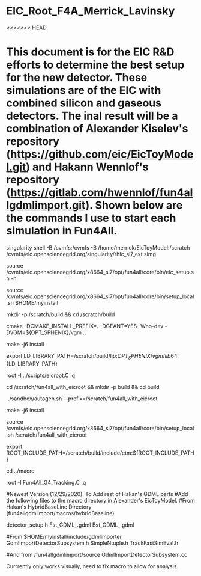# EIC_Root_F4A_Merrick_Lavinsky

<<<<<<< HEAD
# This document is for the EIC R&D efforts to determine the best setup for the new detector. These simulations are of the EIC with combined silicon and gaseous detectors. The inal result will be a combination of Alexander Kiselev's repository (https://github.com/eic/EicToyModel.git) and Hakann Wennlof's repository (https://gitlab.com/hwennlof/fun4allgdmlimport.git). Shown below are the commands I use to start each simulation in Fun4All.

singularity shell -B /cvmfs:/cvmfs -B /home/merrick/EicToyModel:/scratch /cvmfs/eic.opensciencegrid.org/singularity/rhic_sl7_ext.simg

source /cvmfs/eic.opensciencegrid.org/x8664_sl7/opt/fun4all/core/bin/eic_setup.sh -n

source /cvmfs/eic.opensciencegrid.org/x8664_sl7/opt/fun4all/core/bin/setup_local.sh $HOME/myinstall

mkdir -p /scratch/build && cd /scratch/build

cmake -DCMAKE_INSTALL_PREFIX=. -DGEANT=YES -Wno-dev -DVGM=${OPT_SPHENIX}/vgm ..

make -j6 install

export LD_LIBRARY_PATH=/scratch/build/lib:${OPT_SPHENIX}/vgm/lib64:${LD_LIBRARY_PATH}

root -l ../scripts/eicroot.C
.q

cd /scratch/fun4all_with_eicroot && mkdir -p build && cd build

../sandbox/autogen.sh --prefix=/scratch/fun4all_with_eicroot

make -j6 install

source /cvmfs/eic.opensciencegrid.org/x8664_sl7/opt/fun4all/core/bin/setup_local.sh /scratch/fun4all_with_eicroot

export ROOT_INCLUDE_PATH=/scratch/build/include/etm:${ROOT_INCLUDE_PATH}

cd ../macro

root -l Fun4All_G4_Tracking.C
.q

#Newest Version (12/29/2020). To Add rest of Hakan's GDML parts
#Add the following files to the macro directory in Alexander's EicToyModel.
#From Hakan's HybridBaseLine Directory (fun4allgdmlimport/macros/hybridBaseline)

detector_setup.h
Fst_GDML_.gdml
Bst_GDML_.gdml

#From $HOME/myinstall/include/gdmlimporter
GdmlImportDetectorSubsystem.h
SimpleNtuple.h
TrackFastSimEval.h

#And from /fun4allgdmlimport/source
GdmlImportDetectorSubsystem.cc

Currrently only works visually, need to fix macro to allow for analysis. 


